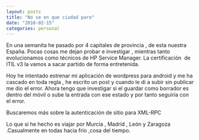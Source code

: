 ```yaml
---
layout: posts
title: "No se en que ciudad paro"
date: "2010-02-15"
categories: personal
---
```


En una semanita he pasado por 4 capitales de provincia , de esta nuestra España. Pocas cosas me dejan probar e investigar , mientras tanto evolucionamos como técnicos de HP Service Manager. La certificación  de ITIL v3 la vamos a sacar partido de forma entretenida.

Hoy he intentado estrenar mi aplicación de wordpress para android y me ha cascado en toda regla , he escrito un post y cuando le di a subir sin publicar me dio el error. Ahora tengo que investigar si el guardar como borrador es dentro del móvil o sube la entrada con ese estado y por tanto seguiría con el error.

Buscaremos más sobre la autenticación de sitio para XML-RPC

Lo que si he hecho es viajar por Murcia , Madrid , León y Zaragoza .Casualmente en todas hacia frío ,cosa del tiempo.
